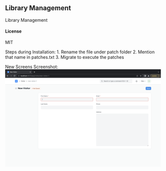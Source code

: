 ## Library Management

Library Management

#### License

MIT

Steps during Installation:
    1. Rename the file under patch folder
    2. Mention that name in patches.txt
    3. Migrate to execute the patches

New Screens Screenshot:
    ![Visitor](https://github.com/Saranesh123/Library-Management/blob/master/Visitor.png)
        